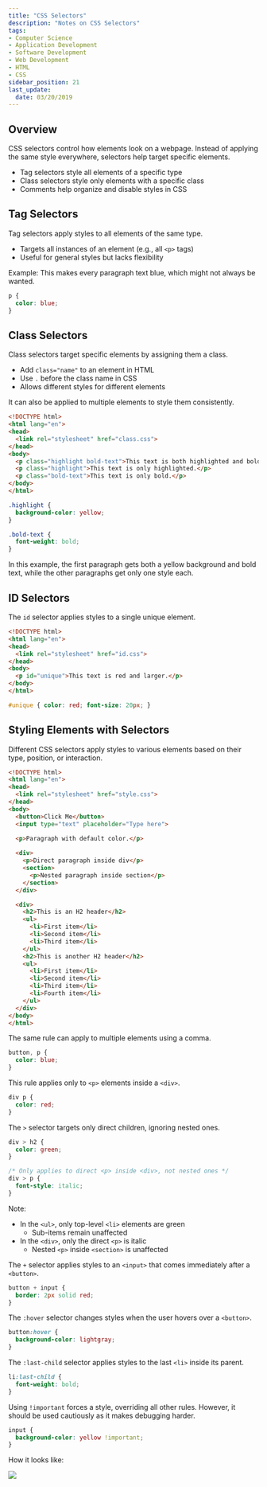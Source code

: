 ```yaml
---
title: "CSS Selectors"
description: "Notes on CSS Selectors"
tags: 
- Computer Science
- Application Development
- Software Development
- Web Development
- HTML
- CSS
sidebar_position: 21
last_update:
  date: 03/20/2019
---
```



## Overview

CSS selectors control how elements look on a webpage. Instead of applying the same style everywhere, selectors help target specific elements.  

- Tag selectors style all elements of a specific type  
- Class selectors style only elements with a specific class  
- Comments help organize and disable styles in CSS  

## Tag Selectors  

Tag selectors apply styles to all elements of the same type.  

- Targets all instances of an element (e.g., all `<p>` tags)  
- Useful for general styles but lacks flexibility  

Example: This makes every paragraph text blue, which might not always be wanted.  

```css
p {
  color: blue;
}
```

## Class Selectors  

Class selectors target specific elements by assigning them a class.  

- Add `class="name"` to an element in HTML  
- Use `.` before the class name in CSS  
- Allows different styles for different elements  

It can also be applied to multiple elements to style them consistently. 


```html title="index.html"
<!DOCTYPE html>
<html lang="en">
<head>
  <link rel="stylesheet" href="class.css">
</head>
<body>
  <p class="highlight bold-text">This text is both highlighted and bold.</p>
  <p class="highlight">This text is only highlighted.</p>
  <p class="bold-text">This text is only bold.</p>
</body>
</html>
```

```css title="class.css"
.highlight {
  background-color: yellow;
}

.bold-text {
  font-weight: bold;
}
```

In this example, the first paragraph gets both a yellow background and bold text, while the other paragraphs get only one style each.


## ID Selectors  

The `id` selector applies styles to a single unique element.


```html title="index.html"
<!DOCTYPE html>
<html lang="en">
<head>
  <link rel="stylesheet" href="id.css">
</head>
<body>
  <p id="unique">This text is red and larger.</p>
</body>
</html>
```

```css title="id.css"
#unique { color: red; font-size: 20px; }
```


## Styling Elements with Selectors

Different CSS selectors apply styles to various elements based on their type, position, or interaction.

```html title="index.html"
<!DOCTYPE html>
<html lang="en">
<head>
  <link rel="stylesheet" href="style.css">
</head>
<body>
  <button>Click Me</button>
  <input type="text" placeholder="Type here">
  
  <p>Paragraph with default color.</p>

  <div>
    <p>Direct paragraph inside div</p>
    <section>
      <p>Nested paragraph inside section</p>
    </section>
  </div>

  <div>
    <h2>This is an H2 header</h2>
    <ul>
      <li>First item</li>
      <li>Second item</li>
      <li>Third item</li>
    </ul>
    <h2>This is another H2 header</h2>
    <ul>
      <li>First item</li>
      <li>Second item</li>
      <li>Third item</li>
      <li>Fourth item</li>
    </ul>
  </div>
</body>
</html>
```


The same rule can apply to multiple elements using a comma.  

```css
button, p {
  color: blue;
}
```

This rule applies only to `<p>` elements inside a `<div>`.  

```css
div p {
  color: red;
}
```

The `>` selector targets only direct children, ignoring nested ones.  

```css
div > h2 {
  color: green;
}

/* Only applies to direct <p> inside <div>, not nested ones */
div > p {
  font-style: italic;
} 
```

Note: 

- In the `<ul>`, only top-level `<li>` elements are green  
  - Sub-items remain unaffected  
- In the `<div>`, only the direct `<p>` is italic  
  - Nested `<p>` inside `<section>` is unaffected  

The `+` selector applies styles to an `<input>` that comes immediately after a `<button>`.  

```css
button + input {
  border: 2px solid red;
}
```

The `:hover` selector changes styles when the user hovers over a `<button>`.  

```css
button:hover {
  background-color: lightgray;
}
```

The `:last-child` selector applies styles to the last `<li>` inside its parent.  

```css
li:last-child {
  font-weight: bold;
}
```

Using `!important` forces a style, overriding all other rules. However, it should be used cautiously as it makes debugging harder.  

```css
input {
  background-color: yellow !important;
}
```  

How it looks like:

<div class="img-center"> 

![](/img/docs/Screenshot-2025-03-30-225703.png)

</div>
